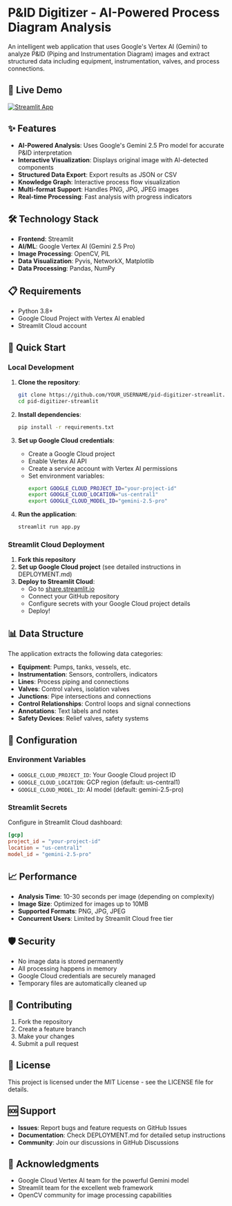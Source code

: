 # P&ID Digitizer - AI-Powered Process Diagram Analysis

An intelligent web application that uses Google's Vertex AI (Gemini) to analyze P&ID (Piping and Instrumentation Diagram) images and extract structured data including equipment, instrumentation, valves, and process connections.

## 🚀 Live Demo

[![Streamlit App](https://static.streamlit.io/badges/streamlit_badge_black_white.svg)](https://your-app-url.streamlit.app/)

## ✨ Features

- **AI-Powered Analysis**: Uses Google's Gemini 2.5 Pro model for accurate P&ID interpretation
- **Interactive Visualization**: Displays original image with AI-detected components
- **Structured Data Export**: Export results as JSON or CSV
- **Knowledge Graph**: Interactive process flow visualization
- **Multi-format Support**: Handles PNG, JPG, JPEG images
- **Real-time Processing**: Fast analysis with progress indicators

## 🛠️ Technology Stack

- **Frontend**: Streamlit
- **AI/ML**: Google Vertex AI (Gemini 2.5 Pro)
- **Image Processing**: OpenCV, PIL
- **Data Visualization**: Pyvis, NetworkX, Matplotlib
- **Data Processing**: Pandas, NumPy

## 📋 Requirements

- Python 3.8+
- Google Cloud Project with Vertex AI enabled
- Streamlit Cloud account

## 🚀 Quick Start

### Local Development

1. **Clone the repository**:
   ```bash
   git clone https://github.com/YOUR_USERNAME/pid-digitizer-streamlit.git
   cd pid-digitizer-streamlit
   ```

2. **Install dependencies**:
   ```bash
   pip install -r requirements.txt
   ```

3. **Set up Google Cloud credentials**:
   - Create a Google Cloud project
   - Enable Vertex AI API
   - Create a service account with Vertex AI permissions
   - Set environment variables:
     ```bash
     export GOOGLE_CLOUD_PROJECT_ID="your-project-id"
     export GOOGLE_CLOUD_LOCATION="us-central1"
     export GOOGLE_CLOUD_MODEL_ID="gemini-2.5-pro"
     ```

4. **Run the application**:
   ```bash
   streamlit run app.py
   ```

### Streamlit Cloud Deployment

1. **Fork this repository**
2. **Set up Google Cloud project** (see detailed instructions in DEPLOYMENT.md)
3. **Deploy to Streamlit Cloud**:
   - Go to [share.streamlit.io](https://share.streamlit.io)
   - Connect your GitHub repository
   - Configure secrets with your Google Cloud project details
   - Deploy!

## 📊 Data Structure

The application extracts the following data categories:

- **Equipment**: Pumps, tanks, vessels, etc.
- **Instrumentation**: Sensors, controllers, indicators
- **Lines**: Process piping and connections
- **Valves**: Control valves, isolation valves
- **Junctions**: Pipe intersections and connections
- **Control Relationships**: Control loops and signal connections
- **Annotations**: Text labels and notes
- **Safety Devices**: Relief valves, safety systems

## 🔧 Configuration

### Environment Variables

- `GOOGLE_CLOUD_PROJECT_ID`: Your Google Cloud project ID
- `GOOGLE_CLOUD_LOCATION`: GCP region (default: us-central1)
- `GOOGLE_CLOUD_MODEL_ID`: AI model (default: gemini-2.5-pro)

### Streamlit Secrets

Configure in Streamlit Cloud dashboard:

```toml
[gcp]
project_id = "your-project-id"
location = "us-central1"
model_id = "gemini-2.5-pro"
```

## 📈 Performance

- **Analysis Time**: 10-30 seconds per image (depending on complexity)
- **Image Size**: Optimized for images up to 10MB
- **Supported Formats**: PNG, JPG, JPEG
- **Concurrent Users**: Limited by Streamlit Cloud free tier

## 🛡️ Security

- No image data is stored permanently
- All processing happens in memory
- Google Cloud credentials are securely managed
- Temporary files are automatically cleaned up

## 🤝 Contributing

1. Fork the repository
2. Create a feature branch
3. Make your changes
4. Submit a pull request

## 📄 License

This project is licensed under the MIT License - see the LICENSE file for details.

## 🆘 Support

- **Issues**: Report bugs and feature requests on GitHub Issues
- **Documentation**: Check DEPLOYMENT.md for detailed setup instructions
- **Community**: Join our discussions in GitHub Discussions

## 🙏 Acknowledgments

- Google Cloud Vertex AI team for the powerful Gemini model
- Streamlit team for the excellent web framework
- OpenCV community for image processing capabilities
